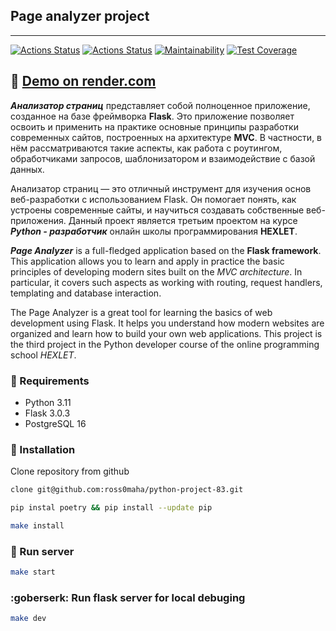 ## Page analyzer project
---

[![Actions Status](https://github.com/ross0maha/python-project-83/actions/workflows/hexlet-check.yml/badge.svg)](https://github.com/ross0maha/python-project-83/actions)
[![Actions Status](https://github.com/ross0maha/python-project-83/actions/workflows/flake8.yml/badge.svg)](https://github.com/ross0maha/python-project-83/actions)
[![Maintainability](https://api.codeclimate.com/v1/badges/58419f74c40a6b65a5ce/maintainability)](https://codeclimate.com/github/ross0maha/python-project-83/maintainability)
[![Test Coverage](https://api.codeclimate.com/v1/badges/58419f74c40a6b65a5ce/test_coverage)](https://codeclimate.com/github/ross0maha/python-project-83/test_coverage)


## :link: [Demo on render.com](https://python-project-83-k000.onrender.com)

__*Анализатор страниц*__ представляет собой полноценное приложение, созданное на базе фреймворка **Flask**. Это приложение позволяет освоить и применить на практике основные принципы разработки современных сайтов, построенных на архитектуре **MVC**. В частности, в нём рассматриваются такие аспекты, как работа с роутингом, обработчиками запросов, шаблонизатором и взаимодействие с базой данных.

Анализатор страниц — это отличный инструмент для изучения основ веб-разработки с использованием Flask. Он помогает понять, как устроены современные сайты, и научиться создавать собственные веб-приложения. Данный проект является третьим проектом на курсе __*Python - разработчик*__ онлайн школы программирования **HEXLET**. 

_**Page Analyzer**_ is a full-fledged application based on the **Flask framework**. This application allows you to learn and apply in practice the basic principles of developing modern sites built on the _MVC architecture_. In particular, it covers such aspects as working with routing, request handlers, templating and database interaction.

The Page Analyzer is a great tool for learning the basics of web development using Flask. It helps you understand how modern websites are organized and learn how to build your own web applications. This project is the third project in the Python developer course of the online programming school _HEXLET_.

### :dizzy: Requirements
- Python 3.11
- Flask 3.0.3
- PostgreSQL 16

### :floppy_disk: Installation

Clone repository from github

```sh
clone git@github.com:ross0maha/python-project-83.git
```

```sh
pip instal poetry && pip install --update pip
```

```sh
make install
```

### :muscle: Run server

```sh
make start
```

### :goberserk: Run flask server for local debuging

```sh
make dev
```
